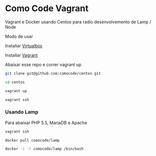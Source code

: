 Como Code Vagrant
======

Vagrant e Docker usando Centos para radio desenvolvemento de Lamp / Node 

Modo de usar

Installar [Virtualbox](http://www.virtualbox.org)

Installar [Vagrant](http://www.vagrant.com)

Abaixar esse repo e correr vagrant up

```sh
git clone git@github.com:comocode/centos.git

cd centos

vagrant up 

vagrant ssh 
```

### Usando Lamp

Para abaixar PHP 5.5, MariaDB e Apache 
```sh
vagrant ssh

docker pull comocode/lamp 

docker -i -t comocode/lamp /bin/bash 

```

